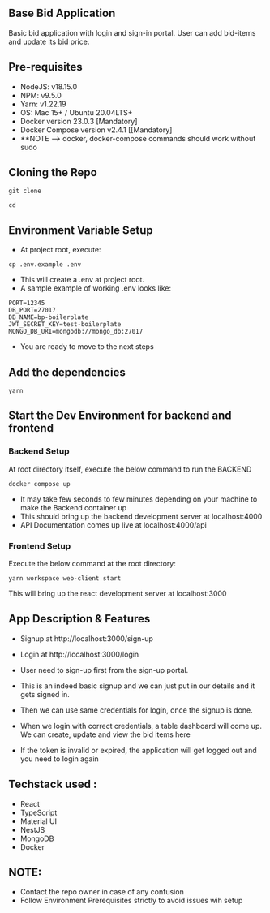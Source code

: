## Base Bid Application

Basic bid application with login and sign-in portal.
User can add bid-items and update its bid price.

## Pre-requisites

- NodeJS: v18.15.0
- NPM: v9.5.0
- Yarn: v1.22.19
- OS: Mac 15+ / Ubuntu 20.04LTS+
- Docker version 23.0.3 [Mandatory]
- Docker Compose version v2.4.1 [[Mandatory]
- \*\*NOTE --> docker, docker-compose commands should work without sudo

## Cloning the Repo

```
git clone
```

```
cd
```

## Environment Variable Setup

- At project root, execute:

```
cp .env.example .env
```

- This will create a .env at project root.
- A sample example of working .env looks like:

```
PORT=12345
DB_PORT=27017
DB_NAME=bp-boilerplate
JWT_SECRET_KEY=test-boilerplate
MONGO_DB_URI=mongodb://mongo_db:27017
```

- You are ready to move to the next steps

## Add the dependencies

```
yarn
```

## Start the Dev Environment for backend and frontend

### Backend Setup

At root directory itself, execute the below command to run the BACKEND

```
docker compose up
```

- It may take few seconds to few minutes depending on your machine to make the Backend container up
- This should bring up the backend development server at localhost:4000
- API Documentation comes up live at localhost:4000/api

### Frontend Setup

Execute the below command at the root directory:

```
yarn workspace web-client start

```

This will bring up the react development server at localhost:3000

## App Description & Features

- Signup at http://localhost:3000/sign-up
- Login at http://localhost:3000/login

- User need to sign-up first from the sign-up portal.
- This is an indeed basic signup and we can just put in our details and it gets signed in.
- Then we can use same credentials for login, once the signup is done.
- When we login with correct credentials, a table dashboard will come up. We can create, update and view the bid items here
- If the token is invalid or expired, the application will get logged out and you need to login again

## Techstack used :

- React
- TypeScript
- Material UI
- NestJS
- MongoDB
- Docker

## NOTE:

- Contact the repo owner in case of any confusion
- Follow Environment Prerequisites strictly to avoid issues wih setup
